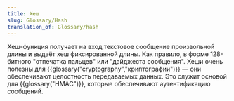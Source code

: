 ```yaml
---
title: Хеш
slug: Glossary/Hash
translation_of: Glossary/hash
---
```


Хеш-функция получает на вход текстовое сообщение произвольной длины и выдаёт хеш фиксированной длины. Как правило, в форме 128-битного "отпечатка пальцев" или "дайджеста сообщения". Хеши очень полезны для {{glossary("cryptography","криптографии")}} — они обеспечивают целостность передаваемых данных. Это служит основой для {{glossary("HMAC")}}, которые обеспечивают аутентификацию сообщений.
